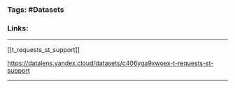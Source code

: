 ### Tags: #Datasets 
### Links:
___
[[t_requests_st_support]]

https://datalens.yandex.cloud/datasets/c406yga9xwoex-t-requests-st-support
___
